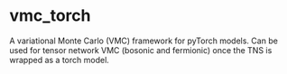 # vmc_torch

A variational Monte Carlo (VMC) framework for pyTorch models. Can be used for tensor network VMC (bosonic and fermionic) once the TNS is wrapped as a torch model.

